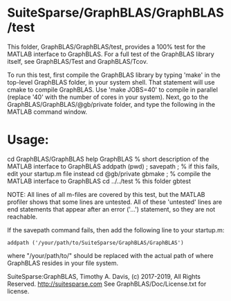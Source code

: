 # SuiteSparse/GraphBLAS/GraphBLAS/test

This folder, GraphBLAS/GraphBLAS/test, provides a 100% test for the MATLAB
interface to GraphBLAS.  For a full test of the GraphBLAS library itself,
see GraphBLAS/Test and GraphBLAS/Tcov.

To run this test, first compile the GraphBLAS library by typing 'make' in the
top-level GraphBLAS folder, in your system shell.  That statement will use
cmake to compile GraphBLAS.  Use 'make JOBS=40' to compile in parallel (replace
'40' with the number of cores in your system).  Next, go to the
GraphBLAS/GraphBLAS/@gb/private folder, and type the following in the MATLAB
command window.

# Usage:

   cd GraphBLAS/GraphBLAS
   help GraphBLAS      % short description of the MATLAB interface to GraphBLAS
   addpath (pwd) ;
   savepath ;          % if this fails, edit your startup.m file instead
   cd @gb/private
   gbmake ;            % compile the MATLAB interface to GraphBLAS
   cd ../../test       % this folder
   gbtest

NOTE: All lines of all m-files are covered by this test, but the MATLAB
profiler shows that some lines are untested.  All of these 'untested' lines
are end statements that appear after an error ('...') statement, so they are
not reachable.

If the savepath command fails, then add the following line to your startup.m:

    addpath ('/your/path/to/SuiteSparse/GraphBLAS/GraphBLAS')

where "/your/path/to/" should be replaced with the actual path of where
GraphBLAS resides in your file system.

SuiteSparse:GraphBLAS, Timothy A. Davis, (c) 2017-2019, All Rights Reserved.
http://suitesparse.com   See GraphBLAS/Doc/License.txt for license.

